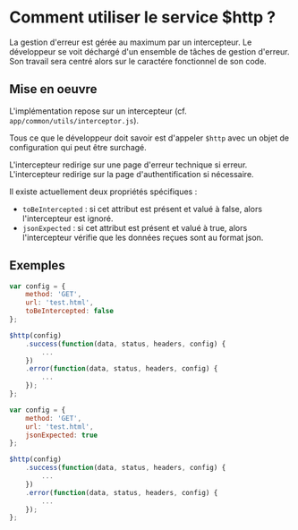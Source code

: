 Comment utiliser le service $http ?
===================================

La gestion d'erreur est gérée au maximum par un intercepteur.
Le développeur se voit déchargé d'un ensemble de tâches de gestion d'erreur.
Son travail sera centré alors sur le caractére fonctionnel de son code.

Mise en oeuvre
--------------

L'implémentation repose sur un intercepteur (cf. ```app/common/utils/interceptor.js```).

Tous ce que le développeur doit savoir est d'appeler ```$http``` avec un objet de configuration
qui peut être surchagé.

L'intercepteur redirige sur une page d'erreur technique si erreur.
L'intercepteur redirige sur la page d'authentification si nécessaire.

Il existe actuellement deux propriétés spécifiques : 

- ```toBeIntercepted``` : si cet attribut est présent et valué à false, alors l'intercepteur 
est ignoré.
- ```jsonExpected``` : si cet attribut est présent et valué à true, alors l'intercepteur vérifie
que les données reçues sont au format json.

Exemples
--------

```javascript
var config = {
    method: 'GET',
    url: 'test.html',
    toBeIntercepted: false
};

$http(config)
	.success(function(data, status, headers, config) { 
		...
	})
	.error(function(data, status, headers, config) {
		...
	});
};
```

```javascript
var config = {
    method: 'GET',
    url: 'test.html',
    jsonExpected: true
};

$http(config)
	.success(function(data, status, headers, config) { 
		...
	})
	.error(function(data, status, headers, config) {
		...
	});
};
```
